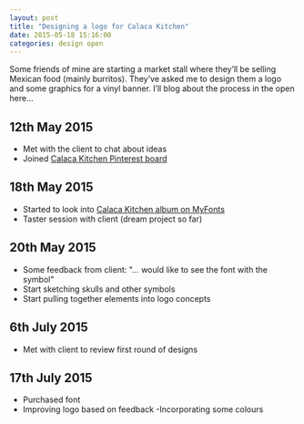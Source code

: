 ```yaml
---
layout: post
title: "Designing a logo for Calaca Kitchen"
date: 2015-05-18 15:16:00
categories: design open
---
```


Some friends of mine are starting a market stall where they’ll be selling Mexican food (mainly burritos). They’ve asked me to design them a logo and some graphics for a vinyl banner. I’ll blog about the process in the open here…

## 12th May 2015

- Met with the client to chat about ideas
- Joined [Calaca Kitchen Pinterest board](https://www.pinterest.com/thepaperfrog/calaca-kitchen/)

## 18th May 2015

- Started to look into [Calaca Kitchen album on MyFonts](http://www.myfonts.com/users/0r5uilz0vd/albums/860009/)
- Taster session with client (dream project so far)

## 20th May 2015

- Some feedback from client: "… would like to see the font with the symbol"
- Start sketching skulls and other symbols
- Start pulling together elements into logo concepts

## 6th July 2015

- Met with client to review first round of designs

## 17th July 2015

- Purchased font
- Improving logo based on feedback
 -Incorporating some colours